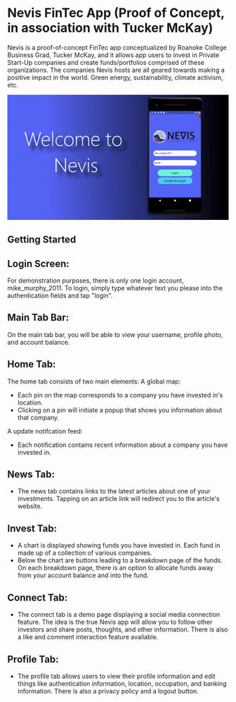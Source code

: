 # Nevis FinTec App (Proof of Concept, in association with Tucker McKay)

Nevis is a proof-of-concept FinTec app conceptualized by Roanoke College Business Grad, Tucker McKay, and it allows app users to invest in Private Start-Up companies and create funds/portfolios comprised of these organizations.
The companies Nevis hosts are all geared towards making a positive impact in the world. Green energy, sustainability, climate activism, etc.

![Nevis Demo](assets/nevis_logos/nevis.gif)



## Getting Started

Login Screen:
--------------
For demonstration purposes, there is only one login account, mike_murphy_2011. To login, simply type whatever text you please into the authentication fields and tap "login".

Main Tab Bar:
--------------
On the main tab bar, you will be able to view your username, profile photo, and account balance.

Home Tab:
---------
The home tab consists of two main elements:
A global map:
  - Each pin on the map corresponds to a company you have invested in's location.
  - Clicking on a pin will initiate a popup that shows you information about that company.

A update notifcation feed:
  - Each notification contains recent information about a company you have invested in.

News Tab:
----------
  - The news tab contains links to the latest articles about one of your investments. Tapping on an article link will redirect you to the article's website.

Invest Tab:
------------
  - A chart is displayed showing funds you have invested in. Each fund in made up of a collection of various companies.
  - Below the chart are buttons leading to a breakdown page of the funds. On each breakdown page, there is an option to allocate funds away from your account balance       and into the fund.

Connect Tab:
------------
  - The connect tab is a demo page displaying a social media connection feature. The idea is the true Nevis app will allow you to follow other investors and share         posts, thoughts, and other information. There is also a like and comment interaction feature available.

Profile Tab:
------------
  - The profile tab allows users to view their profile information and edit things like authentication information, location, occupation, and banking information. There is also a privacy policy and a logout button.

